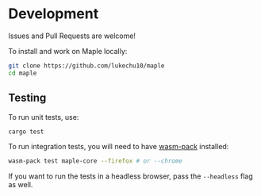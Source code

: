 # Development

Issues and Pull Requests are welcome!

To install and work on Maple locally:

```bash
git clone https://github.com/lukechu10/maple
cd maple
```

## Testing

To run unit tests, use:

```bash
cargo test
```

To run integration tests, you will need to have [wasm-pack](https://rustwasm.github.io/wasm-pack/) installed:

```bash
wasm-pack test maple-core --firefox # or --chrome
```

If you want to run the tests in a headless browser, pass the `--headless` flag as well.

